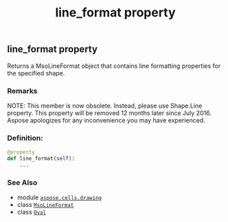 ﻿---
title: line_format property
second_title: Aspose.Cells for Python via .NET API References
description: 
type: docs
weight: 750
url: /aspose.cells.drawing/oval/line_format/
is_root: false
---

## line_format property


Returns a MsoLineFormat object that contains line formatting properties for the specified shape.

### Remarks 


NOTE: This member is now obsolete. Instead, 
please use Shape.Line property. 
This property will be removed 12 months later since July 2016. 
Aspose apologizes for any inconvenience you may have experienced.
### Definition:
```python
@property
def line_format(self):
    ...
```

### See Also
* module [`aspose.cells.drawing`](../../)
* class [`MsoLineFormat`](/cells/python-net/aspose.cells.drawing/msolineformat)
* class [`Oval`](/cells/python-net/aspose.cells.drawing/oval)

